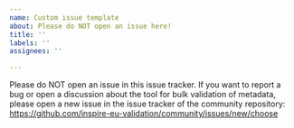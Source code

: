 ```yaml
---
name: Custom issue template
about: Please do NOT open an issue here!
title: ''
labels: ''
assignees: ''

---
```


Please do NOT open an issue in this issue tracker. If you want to report a bug or open a discussion about the tool for bulk validation of metadata, please open a new issue in the issue tracker of the community repository: https://github.com/inspire-eu-validation/community/issues/new/choose
